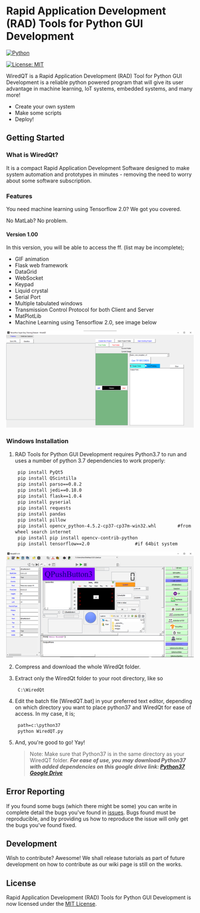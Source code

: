 # Rapid Application Development (RAD) Tools for Python GUI Development

[![Python](https://www.python.org/static/community_logos/python-powered-w-100x40.png)](https://www.python.org/)

[![License: MIT](https://img.shields.io/badge/License-MIT-yellow.svg)](https://opensource.org/licenses/MIT)

WiredQT is a Rapid Application Development (RAD) Tool for Python GUI Development is a reliable python powered program that will give its user advantage in machine learning, IoT systems, embedded systems, and many more!

- Create your own system
- Make some scripts
- Deploy!

## Getting Started

### What is WiredQt?

It is a compact Rapid Application Development Software designed to make system automation and prototypes in minutes - removing the need to worry about some software subscription.

### Features

You need machine learning using Tensorflow 2.0? We got you covered.

No MatLab? No problem.

   #### Version 1.00
In this version, you will be able to access the ff. (list may be incomplete);

- GIF animation
- Flask web framework
- DataGrid
- WebSocket
- Keypad
- Liquid crystal
- Serial Port
- Multiple tabulated windows
- Transmission Control Protocol for both Client and Server
- MatPlotLib
- Machine Learning using Tensorflow 2.0, see image below

![wiredqtmachinelearning](https://github.com/chiptrontech/WiredQTv1.0/blob/207969ef59d45190ccaa24c439b96928bd1058d0/WiredQT%20Machine%20Learning.png "This is just a sample of what you can do using our app.")

### Windows Installation

1. RAD Tools for Python GUI Development requires Python3.7 to run and uses a number of python 3.7 dependencies to work properly:

        
        pip install PyQt5
        pip install QScintilla
        pip install parso==0.8.2
        pip install jedi==0.18.0
        pip install flask==1.0.4
        pip install pyserial
        pip install requests
        pip install pandas
        pip install pillow
        pip install opencv_python-4.5.2-cp37-cp37m-win32.whl		#from wheel search internet
        pip install pip install opencv-contrib-python
        pip install tensorflow==2.0					#if 64bit system

![wiredqtcompileride](ide.png " ")

2. Compress and download the whole WiredQt folder.
3. Extract only the WiredQt folder to your root directory, like so
    
        C:\WiredQt

4. Edit the batch file [WiredQT.bat] in your preferred text editor, depending on which directory you want to place python37 and WiredQt for ease of access. In my case, it is;

        path=c:\python37
        python WiredQT.py
        
5. And, you're good to go! Yay!

      > Note: Make sure that Python37 is in the same directory as your WiredQT folder.
      ***For ease of use, you may download Python37 with added dependencies on this google drive link: [Python37 Google Drive](https://drive.google.com/file/d/1-QKWjbWvoe6L4I3DzGOqu-0Z-jjApl0V/view?usp=sharing)***

## Error Reporting

If you found some bugs (which there might be some) you can write in complete detail the bugs you've found in [issues](https://github.com/chiptrontech/WiredQTv1.0/issues/new). Bugs found must be reproducible, and by providing us how to reproduce the issue will only get the bugs you've found fixed.

## Development

Wish to contribute? Awesome! We shall release tutorials as part of future development on how to contribute as our wiki page is still on the works.

## License

Rapid Application Development (RAD) Tools for Python GUI Development
is now licensed under the [MIT License](LICENSE).
